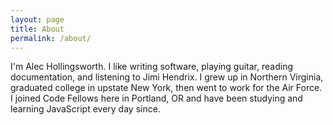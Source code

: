 ```yaml
---
layout: page
title: About
permalink: /about/
---
```


I'm Alec Hollingsworth.  I like writing software, playing guitar, reading documentation, and listening to Jimi Hendrix.  I grew up in Northern Virginia, graduated college in upstate New York, then went to work for the Air Force.  I joined Code Fellows here in Portland, OR and have been studying and learning JavaScript every day since.
